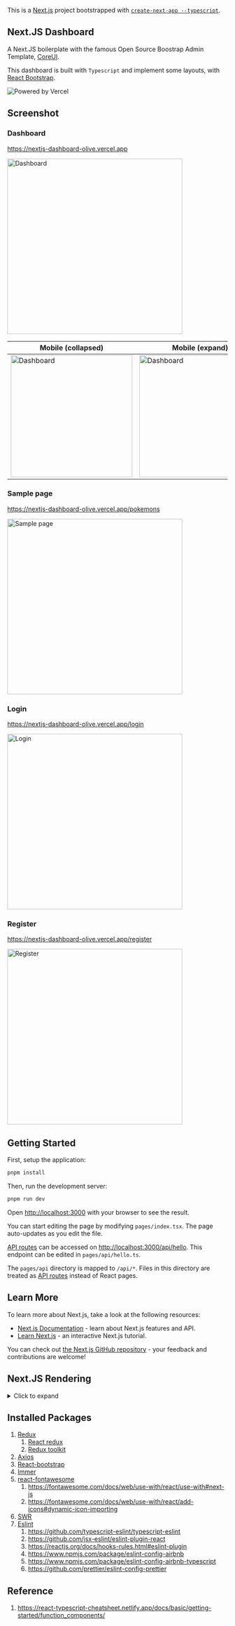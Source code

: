 This is a [Next.js](https://nextjs.org/) project bootstrapped with [`create-next-app --typescript`](https://github.com/vercel/next.js/tree/canary/packages/create-next-app).

## Next.JS Dashboard

A Next.JS boilerplate with the famous Open Source Boostrap Admin Template, [CoreUI](https://coreui.io/).

This dashboard is built with `Typescript` and implement some layouts, with [React Bootstrap](https://react-bootstrap.github.io/).

![Powered by Vercel](https://images.ctfassets.net/e5382hct74si/78Olo8EZRdUlcDUFQvnzG7/fa4cdb6dc04c40fceac194134788a0e2/1618983297-powered-by-vercel.svg)

## Screenshot

### Dashboard

https://nextjs-dashboard-olive.vercel.app

[<img alt="Dashboard" width="400" src="https://user-images.githubusercontent.com/7660346/180629352-f92216e3-7cf4-4fba-92fa-089dd96b4478.png" />](https://nextjs-dashboard-olive.vercel.app)

| Mobile (collapsed)                                                                                                                                                                           | Mobile (expand)                                                                                                                                                                              |
|----------------------------------------------------------------------------------------------------------------------------------------------------------------------------------------------|----------------------------------------------------------------------------------------------------------------------------------------------------------------------------------------------|
| [<img alt="Dashboard" height="278" src="https://user-images.githubusercontent.com/7660346/190973509-f681c230-54ba-4ee5-bd8c-7929ef24b6aa.png" />](https://nextjs-dashboard-olive.vercel.app) | [<img alt="Dashboard" height="278" src="https://user-images.githubusercontent.com/7660346/190973862-29c311ab-8867-4399-ad4d-01f2d073d7a2.png" />](https://nextjs-dashboard-olive.vercel.app) |

### Sample page

https://nextjs-dashboard-olive.vercel.app/pokemons

[<img alt="Sample page" width="400" src="https://user-images.githubusercontent.com/7660346/183112188-75ffbd15-e7ef-455f-994b-945df16e5846.png">](https://nextjs-dashboard-olive.vercel.app/pokemons)

### Login

https://nextjs-dashboard-olive.vercel.app/login

[<img alt="Login" width="400" src="https://user-images.githubusercontent.com/7660346/180629556-539b6157-b34f-4ecc-aed9-b34f94d5d2ef.png" />](https://nextjs-dashboard-olive.vercel.app/login)

### Register

https://nextjs-dashboard-olive.vercel.app/register

[<img alt="Register" width="400" src="https://user-images.githubusercontent.com/7660346/180629498-1b23eb9a-cfd4-4909-8c02-58eaf6b06ff5.png" />](https://nextjs-dashboard-olive.vercel.app/register)

## Getting Started

First, setup the application:

```bash
pnpm install
```

Then, run the development server:

```bash
pnpm run dev
```

Open [http://localhost:3000](http://localhost:3000) with your browser to see the result.

You can start editing the page by modifying `pages/index.tsx`. The page auto-updates as you edit the file.

[API routes](https://nextjs.org/docs/api-routes/introduction) can be accessed on [http://localhost:3000/api/hello](http://localhost:3000/api/hello). This endpoint can be edited in `pages/api/hello.ts`.

The `pages/api` directory is mapped to `/api/*`. Files in this directory are treated as [API routes](https://nextjs.org/docs/api-routes/introduction) instead of React pages.

## Learn More

To learn more about Next.js, take a look at the following resources:

- [Next.js Documentation](https://nextjs.org/docs) - learn about Next.js features and API.
- [Learn Next.js](https://nextjs.org/learn) - an interactive Next.js tutorial.

You can check out [the Next.js GitHub repository](https://github.com/vercel/next.js/) - your feedback and contributions are welcome!

## Next.JS Rendering

<details>
  <summary>Click to expand</summary>

### Pre-rendering

By default, Next.js pre-renders every page. This means that Next.js generates HTML for each page in advance, instead of having it all done by client-side JavaScript. Pre-rendering can result in better performance and SEO.

### SSR: Server-side rendering

Next.js will pre-render this page on **each request** using the data returned by `getServerSideProps`.

https://nextjs.org/docs/basic-features/data-fetching/get-server-side-props

### SSG: Static-site generation

Next.js will pre-render this page at **build time** using the props returned by `getStaticProps`.

* In development (next dev), getStaticProps will be called on every request.

https://nextjs.org/docs/basic-features/data-fetching/get-static-props

### CSR: Client-side rendering

If done at the page level, the data is fetched at runtime, and the content of the page is updated as the data changes. When used at the component level, the data is fetched at the time of the component mount, and the content of the component is updated as the data changes.

It is **highly recommended** to use [SWR](https://swr.vercel.app/) if you are fetching data on the client-side. It handles caching, revalidation, focus tracking, refetching on intervals, and more.

https://nextjs.org/docs/basic-features/data-fetching/client-side

### ISR: Incremental Static Regeneration

Next.js allows you to create or update static pages **after you’ve built** your site.

To use ISR, add the `revalidate` prop to `getStaticProps`.

https://nextjs.org/docs/basic-features/data-fetching/incremental-static-regeneration

</details>

## Installed Packages

1. [Redux](https://redux.js.org/tutorials/fundamentals/part-1-overview)
   1. [React redux](https://react-redux.js.org/introduction/getting-started)
   2. [Redux toolkit](https://redux-toolkit.js.org/tutorials/quick-start)
2. [Axios](https://github.com/axios/axios)
3. [React-bootstrap](https://react-bootstrap.github.io/)
4. [Immer](https://github.com/immerjs/immer)
5. [react-fontawesome](https://fontawesome.com/docs/web/use-with/react/)
   1. https://fontawesome.com/docs/web/use-with/react/use-with#next-js
   2. https://fontawesome.com/docs/web/use-with/react/add-icons#dynamic-icon-importing
6. [SWR](https://swr.vercel.app/)
7. [Eslint](https://eslint.org/)
   1. https://github.com/typescript-eslint/typescript-eslint
   2. https://github.com/jsx-eslint/eslint-plugin-react
   3. https://reactjs.org/docs/hooks-rules.html#eslint-plugin
   4. https://www.npmjs.com/package/eslint-config-airbnb
   5. https://www.npmjs.com/package/eslint-config-airbnb-typescript
   6. https://github.com/prettier/eslint-config-prettier

## Reference

1. https://react-typescript-cheatsheet.netlify.app/docs/basic/getting-started/function_components/
